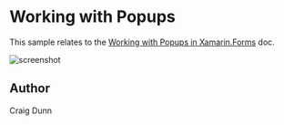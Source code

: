 Working with Popups
==============

This sample relates to the [Working with Popups in Xamarin.Forms](http://developer.xamarin.com/guides/cross-platform/xamarin-forms/working-with/pop-ups/) doc.

![screenshot](http://developer.xamarin.com/guides/cross-platform/xamarin-forms/working-with/pop-ups/Images/alert1-sml.png "Popups")

Author
------

Craig Dunn
